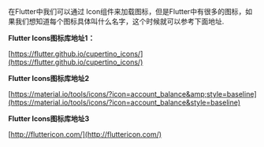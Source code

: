 在Flutter中我们可以通过 Icon组件来加载图标，但是Flutter中有很多的图标，如果我们想知道每个图标具体叫什么名字，这个时候就可以参考下面地址.

**Flutter Icons图标库地址1：**

[https://flutter.github.io/cupertino_icons/](https://flutter.github.io/cupertino_icons/)

**Flutter Icons图标库地址2**

[https://material.io/tools/icons/?icon=account_balance&amp;style=baseline](https://material.io/tools/icons/?icon=account_balance&style=baseline)

**Flutter Icons图标库地址3**

[http://fluttericon.com/](http://fluttericon.com/)
